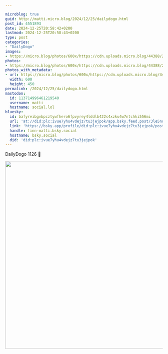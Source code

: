 ```yaml
---

microblog: true
guid: http://matti.micro.blog/2024/12/25/dailydogo.html
post_id: 4551893
date: 2024-12-25T20:58:42+0200
lastmod: 2024-12-25T20:58:43+0200
type: post
categories:
- "DailyDogo"
images:
- https://micro.blog/photos/600x/https://cdn.uploads.micro.blog/44388/2024/3d8ffc757a274c918febd6dc8b8ab5b0.jpg
photos:
- https://micro.blog/photos/600x/https://cdn.uploads.micro.blog/44388/2024/3d8ffc757a274c918febd6dc8b8ab5b0.jpg
photos_with_metadata:
- url: https://micro.blog/photos/600x/https://cdn.uploads.micro.blog/44388/2024/3d8ffc757a274c918febd6dc8b8ab5b0.jpg
  width: 600
  height: 450
permalink: /2024/12/25/dailydogo.html
mastodon:
  id: 113714996461219540
  username: matti
  hostname: social.lol
bluesky:
  id: bafyreibgvbpcztywfhero6fpvyrey4lddlb422s4xzku4w7ntchki556mi
  url: 'at://did:plc:ivue7yhu4vdejz7tu3jejpok/app.bsky.feed.post/3le5ndhyc6l2s'
  link: 'https://bsky.app/profile/did:plc:ivue7yhu4vdejz7tu3jejpok/post/3le5ndhyc6l2s'
  handle: finn-matti.bsky.social
  hostname: bsky.social
  did: 'did:plc:ivue7yhu4vdejz7tu3jejpok'
---
```

DailyDogo 1126 🐶

<img src="https://micro.blog/photos/600x/https://blog.martin-haehnel.de/uploads/2024/3d8ffc757a274c918febd6dc8b8ab5b0.jpg" width="600" alt="" />

